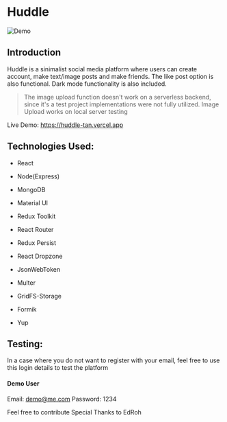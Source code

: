 # Huddle
![Demo](https://user-images.githubusercontent.com/54324954/203731300-9c37416e-d334-40c8-b86a-b102a59014d9.png)

## Introduction
Huddle is a sinimalist social media platform where users can create account, make text/image posts and make friends. The like post option is also functional.
Dark mode functionality is also included.

> The image upload function doesn't work on a serverless backend, since it's a test project implementations were not fully utilized. Image Upload works on local server testing

Live Demo: https://huddle-tan.vercel.app

## Technologies Used:
- React
- Node(Express)
- MongoDB
- Material UI

- Redux Toolkit
- React Router
- Redux Persist
- React Dropzone
- JsonWebToken
- Multer
- GridFS-Storage
- Formik
- Yup


## Testing:
In a case where you do not want to register with your email, feel free to use this login details to test the platform
#### Demo User
Email: demo@me.com
Password: 1234

Feel free to contribute
Special Thanks to EdRoh

